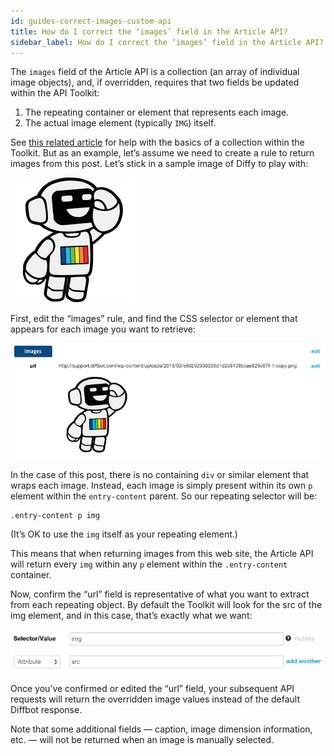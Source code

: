 ```yaml
---
id: guides-correct-images-custom-api
title: How do I correct the ‘images’ field in the Article API?
sidebar_label: How do I correct the ‘images’ field in the Article API?
---
```


<div class="entry-content">
		<p>The <code>images</code> field of the Article API is a collection (an array of individual image objects), and, if overridden, requires that two fields be updated within the API Toolkit:</p>
<ol>
<li>The repeating container or element that represents each image.</li>
<li>The actual image element (typically <code>IMG</code>) itself.</li>
</ol>
<p>See <a title="Help with custom collections" href="tutorials-custom-collections">this related article</a> for help with the basics of a collection within the Toolkit. But as an example, let’s assume we need to create a rule to return images from this post. Let’s stick in a sample image of Diffy to play with:</p>
<div id="attachment_264" style="width: 210px" class="wp-caption aligncenter">

![](/img/e50292938335d1d2c8138bcae829c07f-1-copy.png)

</div>
<p>First, edit the “images” rule, and find the CSS selector or element that appears for each image you want to retrieve:</p>

![](/img/ss_2015-1123_913.png)

<p>In the case of this post, there is no containing <code>div</code> or similar element that wraps each image. Instead, each image is simply present within its own <code>p</code> element within the <code>entry-content</code> parent. So our repeating selector will be:</p>
<pre><code>.entry-content p img</code></pre>
<p>(It’s OK to use the <code>img</code> itself as your repeating element.)</p>
<p>This means that when returning images from this web site, the Article API will return every <code>img</code> within any <code>p</code> element within the <code>.entry-content</code> container.</p>
<p>Now, confirm the “url” field is representative of what you want to extract from each repeating object. By default the Toolkit will look for the src of the img element, and in this case, that’s exactly what we want:</p>

![](/img/ss_2015-1123_912.png)

<p>Once you’ve confirmed or edited the “url” field, your subsequent API requests will return the overridden image values instead of the default Diffbot response.</p>
<p>Note that some additional fields — caption, image dimension information, etc. — will not be returned when an image is manually selected.</p>
			</div>
